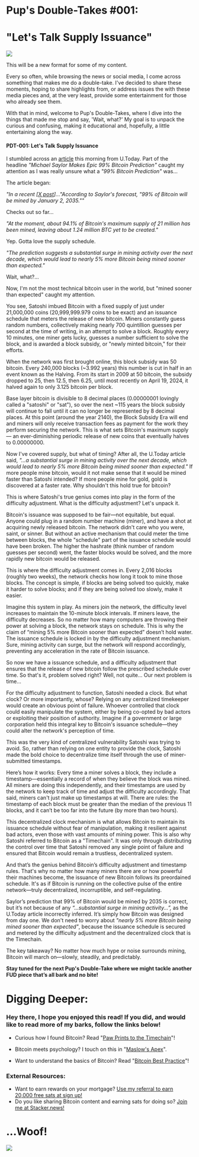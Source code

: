 # Pup's Double-Takes #001:

# "Let's Talk Supply Issuance"

![](https://bitcoinbarks.com/gallery_gen/c06fc7cd302e6be4cc64873b4c7d8b84_fit.png)

This will be a new format for some of my content.

Every so often, while browsing the news or social media, I come across something that makes me do a double-take. I've decided to share these moments, hoping to share highlights from, or address issues the with these media pieces and, at the very least, provide some entertainment for those who already see them.

With that in mind, welcome to Pup's Double-Takes, where I dive into the things that made me stop and say, 'Wait, what?' My goal is to unpack the curious and confusing, making it educational and, hopefully, a little entertaining along the way.

####   PDT-001: Let's Talk Supply Issuance

I stumbled across an [article](https://u.today/former-binance-ceo-speaks-out-after-prison-release-michael-saylor-makes-epic-99-bitcoin-prediction?amp) this morning from U.Today. Part of the headline _"Michael Saylor Makes Epic 99% Bitcoin Prediction"_ caught my attention as I was really unsure what a _"99% Bitcoin Prediction"_ was...

The article began:

_"In a recent [[X post](https://x.com/saylor/status/1840024420447895619)]..."According to Saylor's forecast, "99% of Bitcoin will be mined by January 2, 2035.""_

Checks out so far...

_"At the moment, about 94.1% of Bitcoin's maximum supply of 21 million has been mined, leaving about 1.24 million BTC yet to be created."_

Yep. Gotta love the supply schedule.

_"The prediction suggests a substantial surge in mining activity over the next decade, which would lead to nearly 5% more Bitcoin being mined sooner than expected."_

Wait, what?...

Now, I'm not the most technical bitcoin user in the world, but "mined sooner than expected" caught my attention. 

You see, Satoshi imbued Bitcoin with a fixed supply of just under 21,000,000 coins (20,999,999.979 coins to be exact) and an issuance schedule that meters the release of new bitcoin. Miners constantly guess random numbers, collectively making nearly 700 quintillion guesses per second at the time of writing, in an attempt to solve a block. Roughly every 10 minutes, one miner gets lucky, guesses a number sufficient to solve the block, and is awarded a block subsidy, or "newly minted bitcoin," for their efforts.

When the network was first brought online, this block subsidy was 50 bitcoin. Every 240,000 blocks (~3.992 years) this number is cut in half in an event known as the Halving. From its start in 2009 at 50 bitcoin, the subsidy dropped to 25, then 12.5, then 6.25, until most recently on April 19, 2024, it halved again to only 3.125 bitcoin per block. 

Base layer bitcoin is divisible to 8 decimal places (0.00000001 lovingly called a "satoshi" or "sat"), so over the next ~115 years the block subsidy will continue to fall until it can no longer be represented by 8 decimal places. At this point (around the year 2140), the Block Subsidy Era will end and miners will only receive transaction fees as payment for the work they perform securing the network. This is what sets Bitcoin's maximum supply— an ever-diminishing periodic release of new coins that eventually halves to 0.00000000.

Now I've covered supply, but what of timing? After all, the U.Today article said, _"...a substantial surge in mining activity over the next decade, which would lead to nearly 5% more Bitcoin being mined sooner than expected."_ If more people mine bitcoin, would it not make sense that it would be mined faster than Satoshi intended? If more people mine for gold, gold is discovered at a faster rate. Why shouldn't this hold true for bitcoin?

This is where Satoshi's true genius comes into play in the form of the difficulty adjustment. What is the difficulty adjustment? Let's unpack it.

Bitcoin's issuance was supposed to be fair—not equitable, but equal. Anyone could plug in a random number machine (miner), and have a shot at acquiring newly released bitcoin. The network didn't care who you were, saint, or sinner. But without an active mechanism that could meter the time between blocks, the whole "schedule" part of the issuance schedule would have been broken. The higher the hashrate (think number of random guesses per second) went, the faster blocks would be solved, and the more rapidly new bitcoin would be released. 

This is where the difficulty adjustment comes in. Every 2,016 blocks (roughly two weeks), the network checks how long it took to mine those blocks. The concept is simple, if blocks are being solved too quickly, make it harder to solve blocks; and if they are being solved too slowly, make it easier.

Imagine this system in play. As miners join the network, the difficulty level increases to maintain the 10-minute block intervals. If miners leave, the difficulty decreases. So no matter how many computers are throwing their power at solving a block, the network stays on schedule. This is why the claim of “mining 5% more Bitcoin sooner than expected” doesn’t hold water. The issuance schedule is locked in by the difficulty adjustment mechanism. Sure, mining activity can surge, but the network will respond accordingly, preventing any acceleration in the rate of Bitcoin issuance.

So now we have a issuance schedule, and a difficulty adjustment that ensures that the release of new bitcoin follow the prescribed schedule over time. So that's it, problem solved right? Well, not quite... Our next problem is time... 

For the difficulty adjustment to function, Satoshi needed a clock. But what clock? Or more importantly, whose? Relying on any centralized timekeeper would create an obvious point of failure. Whoever controlled that clock could easily manipulate the system, either by being co-opted by bad actors or exploiting their position of authority. Imagine if a government or large corporation held this integral key to Bitcoin's issuance schedule—they could alter the network's perception of time.

This was the very kind of centralized vulnerability Satoshi was trying to avoid. So, rather than relying on one entity to provide the clock, Satoshi made the bold choice to decentralize time itself through the use of miner-submitted timestamps.

Here’s how it works: Every time a miner solves a block, they include a timestamp—essentially a record of when they believe the block was mined. All miners are doing this independently, and their timestamps are used by the network to keep track of time and adjust the difficulty accordingly. That said, miners can't just make up timestamps at will. There are rules: the timestamp of each block must be greater than the median of the previous 11 blocks, and it can’t be too far into the future (by more than two hours).

This decentralized clock mechanism is what allows Bitcoin to maintain its issuance schedule without fear of manipulation, making it resilient against bad actors, even those with vast amounts of mining power. This is also why Satoshi referred to Bitcoin as a "Timechain". It was only through distributing the control over time that Satoshi removed any single point of failure and ensured that Bitcoin would remain a trustless, decentralized system.

And that’s the genius behind Bitcoin’s difficulty adjustment and timestamp rules. That's why no matter how many miners there are or how powerful their machines become, the issuance of new Bitcoin follows its preordained schedule. It's as if Bitcoin is running on the collective pulse of the entire network—truly decentralized, incorruptible, and self-regulating.

Saylor’s prediction that 99% of Bitcoin would be mined by 2035 is correct, but it’s not because of any _“...substantial surge in mining activity...”,_ as the U.Today article incorrectly inferred. It’s simply how Bitcoin was designed from day one. We don't need to worry about _"nearly 5% more Bitcoin being mined sooner than expected"_, because the issuance schedule is secured and metered by the difficulty adjustment and the decentralized clock that is the Timechain.

The key takeaway? No matter how much hype or noise surrounds mining, Bitcoin will march on—slowly, steadily, and predictably.

  
**Stay tuned for the next Pup's Double-Take where we might tackle another FUD piece that’s all bark and no bite!**

# Digging Deeper:

### **Hey there, I hope you enjoyed this read! If you did, and would like to read more of my barks, follow the links below!**

- Curious how I found Bitcoin? Read "[Paw Prints to the Timechain](https://bitcoinbarks.com/Barks/paw-prints-to-the-timechain/#wbb1 "https://bitcoinbarks.com/Barks/paw-prints-to-the-timechain/#wbb1")"!
    
- Bitcoin meets psychology? I touch on this in "[Maslow's Apex](https://bitcoinbarks.com/Barks/maslows-apex/#wbb1 "https://bitcoinbarks.com/Barks/maslows-apex/#wbb1")".
    
- Want to understand the basics of Bitcoin? Read "[Bitcoin Best Practice](https://bitcoinbarks.com/Barks/bitcoin-best-practice/#wbb1 "https://bitcoinbarks.com/Barks/bitcoin-best-practice/#wbb1")"!
    

### **External Resources:**

- Want to earn rewards on your mortgage? [Use my referral to earn 20,000 free sats at sign up!](https://use.foldapp.com/r/7KYTK4CP)
- Do you like sharing Bitcoin content and earning sats for doing so? [Join me at Stacker.news!](https://stacker.news/r/bitcoin_pup "https://stacker.news/r/bitcoin_pup")

# ...Woof!

[![](https://bitcoinbarks.com/gallery_gen/5240db5304f70dd121acbe8521f5d958_fit.jpg)](https://primal.net/p/npub1vgldyxx7syc30qm9v7padnnfpdfp4zwymsyl9ztzuklaf7j5jfyspk36wu)